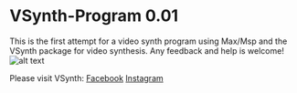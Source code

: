# VSynth-Program 0.01
This is the first attempt for a video synth program using Max/Msp and the VSynth package for video synthesis. Any feedback and help is welcome!
![alt text](https://i.imgur.com/HTOMyom.jpg)

Please visit VSynth:
[Facebook](https://www.facebook.com/vsynth74/)
[Instagram](https://www.instagram.com/vsynth74/)

